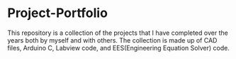 # Project-Portfolio
This repository is a collection of the projects that I have completed over the years both by myself and with others. The collection is made up of CAD files, Arduino C, Labview code, and EES(Engineering Equation Solver) code. 
